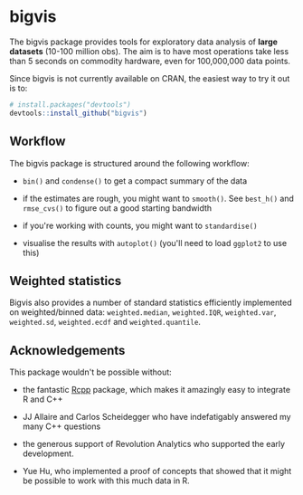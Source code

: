 # bigvis

The bigvis package provides tools for exploratory data analysis of __large datasets__ (10-100 million obs). The aim is to have most operations take less than 5 seconds on commodity hardware, even for 100,000,000 data points.

Since bigvis is not currently available on CRAN, the easiest way to try it out is to:

```R
# install.packages("devtools")
devtools::install_github("bigvis")
```

## Workflow

The bigvis package is structured around the following workflow:

* `bin()` and `condense()` to get a compact summary of the data

* if the estimates are rough, you might want to `smooth()`. See `best_h()` and `rmse_cvs()` to figure out a good starting bandwidth

* if you're working with counts, you might want to `standardise()`

* visualise the results with `autoplot()` (you'll need to load `ggplot2` to use this)

## Weighted statistics

Bigvis also provides a number of standard statistics efficiently implemented on weighted/binned data: `weighted.median`, `weighted.IQR`, `weighted.var`, `weighted.sd`, `weighted.ecdf` and `weighted.quantile`. 

## Acknowledgements

This package wouldn't be possible without:

* the fantastic [Rcpp](http://dirk.eddelbuettel.com/code/rcpp.html) package, which makes it amazingly easy to integrate R and C++

* JJ Allaire and Carlos Scheidegger who have indefatigably answered my many C++ questions

* the generous support of Revolution Analytics who supported the early development.

* Yue Hu, who implemented a proof of concepts that showed that it might be possible to work with this much data in R.